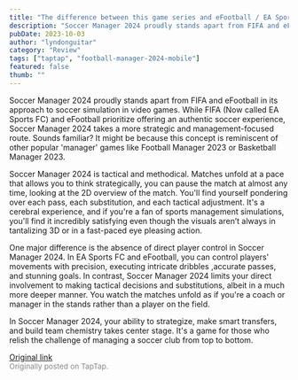 ```yaml
---
title: "The difference between this game series and eFootball / EA Sports FC | Soccer Manager 2024"
description: "Soccer Manager 2024 proudly stands apart from FIFA and eFootball in its approach to soccer simulation in video games. While FIFA (Now called EA Sports FC) and eFootball prioritize offering an authentic soccer experience, Soccer Manager 2024 takes a more strategic and management-focused route. Sounds familiar? It might be because this concept is reminiscent of other popular 'manager' games like Football Manager 2023 or Basketball Manager 2023."
pubDate: 2023-10-03
author: "lyndonguitar"
category: "Review"
tags: ["taptap", "football-manager-2024-mobile"]
featured: false
thumb: ""
---
```


Soccer Manager 2024 proudly stands apart from FIFA and eFootball in its approach to soccer simulation in video games. While FIFA (Now called EA Sports FC) and eFootball prioritize offering an authentic soccer experience, Soccer Manager 2024 takes a more strategic and management-focused route. Sounds familiar? It might be because this concept is reminiscent of other popular 'manager' games like Football Manager 2023 or Basketball Manager 2023.

Soccer Manager 2024 is tactical and methodical. Matches unfold at a pace that allows you to think strategically, you can pause the match at almost any time, looking at the 2D overview of the match. You'll find yourself pondering over each pass, each substitution, and each tactical adjustment. It's a cerebral experience, and if you're a fan of sports management simulations, you'll find it incredibly satisfying even though the visuals aren’t always in tantalizing 3D or in a fast-paced eye pleasing action.

One major difference is the absence of direct player control in Soccer Manager 2024. In EA Sports FC and eFootball, you can control players' movements with precision, executing intricate dribbles ,accurate passes, and stunning goals. In contrast, Soccer Manager 2024 limits your direct involvement to making tactical decisions and substitutions, albeit in a much more deeper manner. You watch the matches unfold as if you're a coach or manager in the stands rather than a player on the field.

In Soccer Manager 2024, your ability to strategize, make smart transfers, and build team chemistry takes center stage. It's a game for those who relish the challenge of managing a soccer club from top to bottom.

[Original link](https://www.taptap.io/post/6385904)<br><span style="font-size: 0.95em; color: #888;">Originally posted on TapTap.</span>
